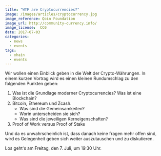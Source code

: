 ```yaml
---
title: "WTF are Cryptocurrencies?"
image: /images/articles/cryptocurrency.jpg
image_reference: Qoin Foundation
image_url: http://community-currency.info/
image_license:  CC0
date: 2017-07-03
categories:
  - news
  - events
tags:
  - xhain
  - events
---
```


Wir wollen einen Einblick geben in die Welt der Crypto-Währungen.
In einem kurzen Vortrag wird es einen kleinen Rundumschlag zu den folgenden Punkten geben:

1. Was ist die Grundlage moderner Cryptocurrencies? Was ist eine Blockchain?
2. Bitcoin, Ethereum und Zcash.
   - Was sind die Gemeinsamkeiten?
   - Worin unterscheiden sie sich?
   - Was sind die jeweiligen Kerneigenschaften?
3. Proof of Work versus Proof of Stake

Und da es unwahrscheinlich ist, dass danach keine fragen mehr offen sind, wird es Gelegenheit geben sich weiter auszutauschen und zu diskutieren.

Los geht's am Freitag, den 7. Juli, um 19:30 Uhr.
